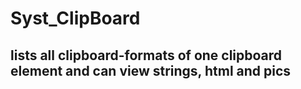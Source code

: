 # Syst_ClipBoard
## lists all clipboard-formats of one clipboard element and can view strings, html and pics 

